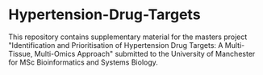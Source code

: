 # Hypertension-Drug-Targets
This repository contains supplementary material for the masters project "Identification and Prioritisation of Hypertension Drug Targets: A Multi-Tissue, Multi-Omics Approach" submitted to the University of Manchester for MSc Bioinformatics and Systems Biology.
